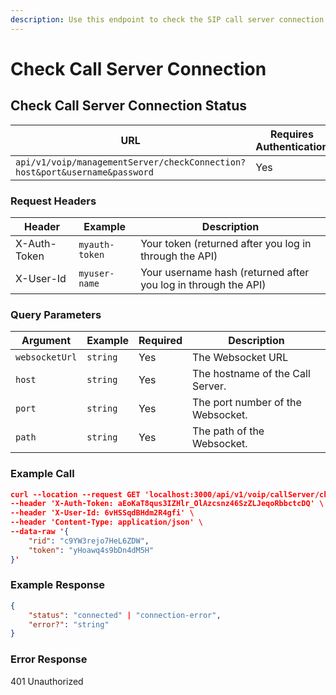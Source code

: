 ```yaml
---
description: Use this endpoint to check the SIP call server connection status.
---
```


# Check Call Server Connection

## Check Call Server Connection Status

| **URL**                                                                    | **Requires Authentication** | **HTTP Method** |
| -------------------------------------------------------------------------- | --------------------------- | --------------- |
| `api/v1/voip/managementServer/checkConnection?host&port&username&password` | Yes                         | GET             |

### Request Headers

| **Header**   | **Example**    | **Description**                                                |
| ------------ | -------------- | -------------------------------------------------------------- |
| X-Auth-Token | `myauth-token` | Your token (returned after you log in through the API)         |
| X-User-Id    | `myuser-name`  | Your username hash (returned after you log in through the API) |

### Query Parameters

| **Argument**   | **Example** | **Required** | **Description**                   |
| -------------- | ----------- | ------------ | --------------------------------- |
| `websocketUrl` | `string`    | Yes          | The Websocket URL                 |
| `host`         | `string`    | Yes          | The hostname of the Call Server.  |
| `port`         | `string`    | Yes          | The port number of the Websocket. |
| `path`         | `string`    | Yes          | The path of the Websocket.        |

### Example Call <a href="#example-result" id="example-result"></a>

```json
curl --location --request GET 'localhost:3000/api/v1/voip/callServer/checkConnection?websocketUrl=wss://omni-asterisk.dev.rocket.chat/ws' \
--header 'X-Auth-Token: aEoKaT8qus3IZHlr_OlAzcsnz46SzZLJeqoRbbctcDQ' \
--header 'X-User-Id: 6vHSSqdBHdm2R4gfi' \
--header 'Content-Type: application/json' \
--data-raw '{
    "rid": "c9YW3rejo7HeL6ZDW",
    "token": "yHoawq4s9bDn4dM5H"
}'
```

### Example Response <a href="#example-result" id="example-result"></a>

```json
{
	"status": "connected" | "connection-error",
	"error?": "string"
}
```

### Error Response

401 Unauthorized
